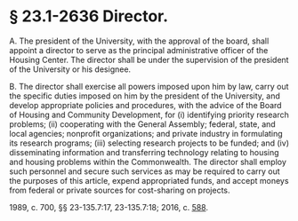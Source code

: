 # § 23.1-2636 Director.

<p>A. The president of the University, with the approval of the board, shall appoint a director to serve as the principal administrative officer of the Housing Center. The director shall be under the supervision of the president of the University or his designee.</p><p>B. The director shall exercise all powers imposed upon him by law, carry out the specific duties imposed on him by the president of the University, and develop appropriate policies and procedures, with the advice of the Board of Housing and Community Development, for (i) identifying priority research problems; (ii) cooperating with the General Assembly; federal, state, and local agencies; nonprofit organizations; and private industry in formulating its research programs; (iii) selecting research projects to be funded; and (iv) disseminating information and transferring technology relating to housing and housing problems within the Commonwealth. The director shall employ such personnel and secure such services as may be required to carry out the purposes of this article, expend appropriated funds, and accept moneys from federal or private sources for cost-sharing on projects.</p><p>1989, c. 700, §§ 23-135.7:17, 23-135.7:18; 2016, c. <a href='http://lis.virginia.gov/cgi-bin/legp604.exe?161+ful+CHAP0588'>588</a>.</p>